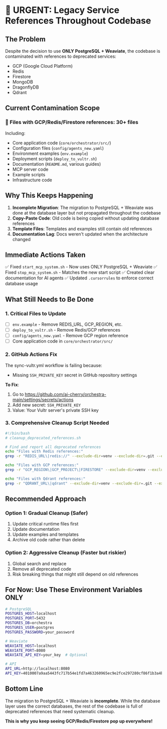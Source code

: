 # 🚨 URGENT: Legacy Service References Throughout Codebase

## The Problem

Despite the decision to use **ONLY PostgreSQL + Weaviate**, the codebase is contaminated with references to deprecated services:
- GCP (Google Cloud Platform)
- Redis
- Firestore
- MongoDB
- DragonflyDB
- Qdrant

## Current Contamination Scope

### 📁 Files with GCP/Redis/Firestore references: **30+ files**

Including:
- Core application code (`core/orchestrator/src/`)
- Configuration files (`config/agents_new.yaml`)
- Environment examples (`env.example`)
- Deployment scripts (`deploy_to_vultr.sh`)
- Documentation (`README.md`, various guides)
- MCP server code
- Example scripts
- Infrastructure code

## Why This Keeps Happening

1. **Incomplete Migration**: The migration to PostgreSQL + Weaviate was done at the database layer but not propagated throughout the codebase
2. **Copy-Paste Code**: Old code is being copied without updating database references
3. **Template Files**: Templates and examples still contain old references
4. **Documentation Lag**: Docs weren't updated when the architecture changed

## Immediate Actions Taken

✅ Fixed `start_mcp_system.sh` - Now uses ONLY PostgreSQL + Weaviate
✅ Fixed `stop_mcp_system.sh` - Matches the new start script
✅ Created clear documentation for AI agents
✅ Updated `.cursorrules` to enforce correct database usage

## What Still Needs to Be Done

### 1. Critical Files to Update
- [ ] `env.example` - Remove REDIS_URL, GCP_REGION, etc.
- [ ] `deploy_to_vultr.sh` - Remove Redis/GCP references
- [ ] `config/agents_new.yaml` - Remove GCP region reference
- [ ] Core application code in `core/orchestrator/src/`

### 2. GitHub Actions Fix
The sync-vultr.yml workflow is failing because:
- Missing `SSH_PRIVATE_KEY` secret in GitHub repository settings

**To Fix**:
1. Go to https://github.com/ai-cherry/orchestra-main/settings/secrets/actions
2. Add new secret: `SSH_PRIVATE_KEY`
3. Value: Your Vultr server's private SSH key

### 3. Comprehensive Cleanup Script Needed

```bash
#!/bin/bash
# cleanup_deprecated_references.sh

# Find and report all deprecated references
echo "Files with Redis references:"
grep -r "REDIS_URL\|redis://" --exclude-dir=venv --exclude-dir=.git --exclude="*.log"

echo "Files with GCP references:"
grep -r "GCP_REGION\|GCP_PROJECT\|FIRESTORE" --exclude-dir=venv --exclude-dir=.git --exclude="*.log"

echo "Files with Qdrant references:"
grep -r "QDRANT_URL\|qdrant" --exclude-dir=venv --exclude-dir=.git --exclude="*.log"
```

## Recommended Approach

### Option 1: Gradual Cleanup (Safer)
1. Update critical runtime files first
2. Update documentation
3. Update examples and templates
4. Archive old code rather than delete

### Option 2: Aggressive Cleanup (Faster but riskier)
1. Global search and replace
2. Remove all deprecated code
3. Risk breaking things that might still depend on old references

## For Now: Use These Environment Variables ONLY

```bash
# PostgreSQL
POSTGRES_HOST=localhost
POSTGRES_PORT=5432
POSTGRES_DB=orchestra
POSTGRES_USER=postgres
POSTGRES_PASSWORD=your_password

# Weaviate
WEAVIATE_HOST=localhost
WEAVIATE_PORT=8080
WEAVIATE_API_KEY=your_key  # Optional

# API
API_URL=http://localhost:8080
API_KEY=4010007a9aa5443fc717b54e1fd7a463260965ec9e2fce297280cf86f1b3a4bd
```

## Bottom Line

The migration to PostgreSQL + Weaviate is **incomplete**. While the database layer uses the correct databases, the rest of the codebase is full of deprecated references that need systematic cleanup.

**This is why you keep seeing GCP/Redis/Firestore pop up everywhere!** 